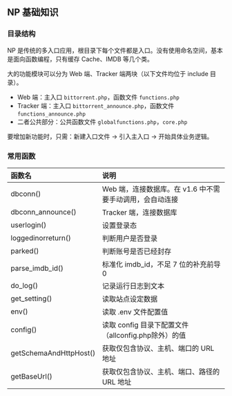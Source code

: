 ## NP 基础知识

### 目录结构

NP 是传统的多入口应用，根目录下每个文件都是入口。没有使用命名空间，基本是面向函数编程，只有缓存 Cache、IMDB 等几个类。

大的功能模块可以分为 Web 端、Tracker 端两块（以下文件均位于 include 目录）。
- Web 端：主入口 `bittorrent.php`，函数文件 `functions.php`
- Tracker 端：主入口 `bittorrent_announce.php`，函数文件　`functions_announce.php`
- 二者公共部分：公共函数文件 `globalfunctions.php`，`core.php`

要增加新功能时，只需：新建入口文件 -> 引入主入口 -> 开始具体业务逻辑。

### 常用函数

|函数名|说明|
|:---|:---|
|dbconn()|Web 端，连接数据库。在 v1.6 中不需要手动调用，会自动连接|
|dbconn_announce()|Tracker 端，连接数据库|
|userlogin()|设置登录态|
|loggedinorreturn()|判断用户是否登录|
|parked()|判断账号是否已经封存|
|parse_imdb_id()|标准化 imdb_id，不足 7 位的补充前导 0|
|do_log()|记录运行日志到文本|
|get_setting()|读取站点设定数据|
|env()|读取 .env 文件配置值|
|config()|读取 config 目录下配置文件（allconfig.php除外）的值|
|getSchemaAndHttpHost()|获取仅包含协议、主机、端口的 URL 地址|
|getBaseUrl()|获取仅包含协议、主机、端口、路径的 URL 地址|


